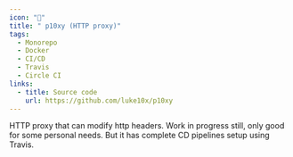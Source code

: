 ```yaml
---
icon: "🔌"
title: " p10xy (HTTP proxy)"
tags:
  - Monorepo
  - Docker
  - CI/CD
  - Travis
  - Circle CI
links:
  - title: Source code 
    url: https://github.com/luke10x/p10xy
---
```

HTTP proxy that can modify http headers. Work in progress still, only good for some personal needs. But it has complete CD pipelines setup using Travis.